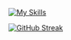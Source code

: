 [![My Skills](https://skillicons.dev/icons?i=js,html,css,wasm)](https://skillicons.dev)


[![GitHub Streak](https://streak-stats.demolab.com?user=Dharineeshcse&theme=highcontrast&hide_border=true&border_radius=15)](https://git.io/streak-stats)
